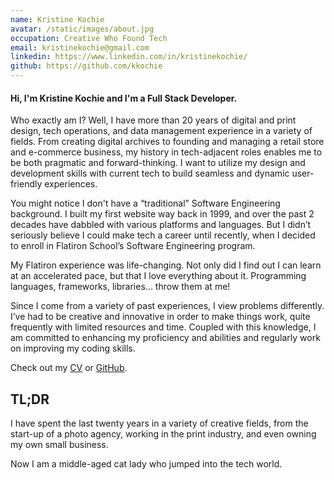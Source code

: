 ```yaml
---
name: Kristine Kochie
avatar: /static/images/about.jpg
occupation: Creative Who Found Tech
email: kristinekochie@gmail.com
linkedin: https://www.linkedin.com/in/kristinekochie/
github: https://github.com/kkochie
---
```


#### Hi, I'm Kristine Kochie and I'm a Full Stack Developer.

Who exactly am I?
Well, I have more than 20 years of digital and print design, tech operations, and data management experience in a variety of fields. From creating digital archives to founding and managing a retail store and e-commerce business, my history in tech-adjacent roles enables me to be both pragmatic and forward-thinking. I want to utilize my design and development skills with current tech to build seamless and dynamic user-friendly experiences.

You might notice I don't have a “traditional” Software Engineering background. I built my first website way back in 1999, and over the past 2 decades have dabbled with various platforms and languages. But I didn’t seriously believe I could make tech a career until recently, when I decided to enroll in Flatiron School’s Software Engineering program.

My Flatiron experience was life-changing. Not only did I find out I can learn at an accelerated pace, but that I love everything about it. Programming languages, frameworks, libraries... throw them at me!

Since I come from a variety of past experiences, I view problems differently. I’ve had to be creative and innovative in order to make things work, quite frequently with limited resources and time. Coupled with this knowledge, I am committed to enhancing my proficiency and abilities and regularly work on improving my coding skills.

Check out my [CV](/static/kkochie-tech-resume.pdf) or [GitHub](https://github.com/kkochie).

## TL;DR

I have spent the last twenty years in a variety of creative fields, from the start-up of a photo agency, working in the print industry, and even owning my own small business.

Now I am a middle-aged cat lady who jumped into the tech world.
